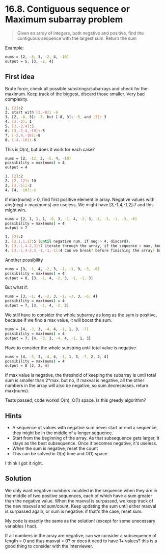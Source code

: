 # 16.8. Contiguous sequence or Maximum subarray problem

> Given an array of integers, both negative and positive, find the contiguous sequence with the largest sum. Return the sum

Example:

```bash
nums = [2, -8, 3, -2, 4, -10]
output = 5, [3, -2, 4]
```

## First idea

Brute force, check all possible substrings/subarrays and check for the maximum. Keep track of the biggest, discard those smaller. Very bad complexity.

```bash
1. [2]:2
2. start with [2,-8]: -6
3. [2, -8, 3]: -3. but [-8, 3]: -5, and [3]: 3
4. [3,-2]: 1
5. [3,-2,4]:5
6. [3,-2,4,-10]:-5
7. [-2,4,-10]:-8
8. [-4,-10]:-6
```

This is O(n), but does it work for each case?

```bash
nums = [2, -12, 3, -5, 4, -10]
possibility = max(nums) = 4
output = 4

1. [2]:2
2. [2,-12]:-10
3. [3,-5]:-2
4. [4, -10]:-6
```

if max(nums) > 0, find first positive element in array. Negative values with abs(neg) > max(nums) are useless. We might have [3,-1,4,-1,2]:7 and this might win.

```bash
nums = [2, 1, 1, 1, -8, 3, -1, 4, -2, 3, -1, -1, -1, -3, -6]
possibility = max(nums) = 4
output = 7

1. [2]:2
2. [2,1,1,1]:5 (until negative num. if neg > 4, discard).
3. [3,-1,4-2,3]:7 iterate through the array, if the sequence > max, keep track of highest and index. when we go lower, keep track until sum of sequence < max
4. [3,-1,4-2,3,-1,-1,-1]:4 Can we break? before finishing the array? but what if there is a huge sequence of max-1 max-1 max-1 max-1... we can only break this sequence if total sum < 0
```

Another possibility

```bash
nums = [3, -1, 4, -2, 3, -1, -1, 3, -3, -6]
possibility = max(nums) = 4
output = 8, [3, -1, 4, -2, 3, -1, -1, 3]
```

But what if:

```bash
nums = [3, -1, 4, -2, 3, -1, -3, 3, -6, 4]
possibility = max(nums) = 4
output = 7, [3, -1, 4, -2, 3]
```

We still have to consider the whole subarray as long as the sum is positive, because if we find a max value, it will boost the sum.

```bash
nums = [4, -3, 3, -4, 4, -1, 1, 3, -7]
possibility = max(nums) = 4
output = 7, [4, -3, 3, -4, 4, -1, 1, 3]
```

Have to consider the whole substring until total value is negative.

```bash
nums = [4, -3, 3, -4, 4, -1, 1, 3, -7, 2, 2, 4]
possibility = max(nums) = 4
output = 8 [2, 2, 4]
```

If max value is negative, the threshold of keeping the subarray is until total sum is smaller than 2*max. but no, if maxval is negative, all the other numbers in the array will also be negative, so sum decreseases. return max(nums).

Tests passed, code works! O(n), O(1) space. Is this greedy algorithm?

## Hints

* A sequence of values with negative sum never start or end a sequence, they might be in the middle of a longer sequence.
* Start from the beginning of the array. As that subsequence gets larger, it stays as the best subsequence. Once it becomes negative, it's useless.
* When the sum is negative, reset the count
* This can be solved in O(n) time and O(1) space.

I think I got it right.

## Solution

We only want negative numbers inculded in the sequence when they are in the middle of two positive sequences, each of which have a sum greater than the negative value. When the maxval is surpassed, we keep track of the new maxval and sum/count. Keep updating the sum until either maxval is surpassed again, or sum is negative. if that's the case, reset sum.

My code is exactly the same as the solution! (except for some unecessary variables I had).

If all numbers in the array are negative, can we consider a subsequence of length = 0 and thus maxval = 0? or does it need to have 1+ values? this is a good thing to consider with the interviewer.
